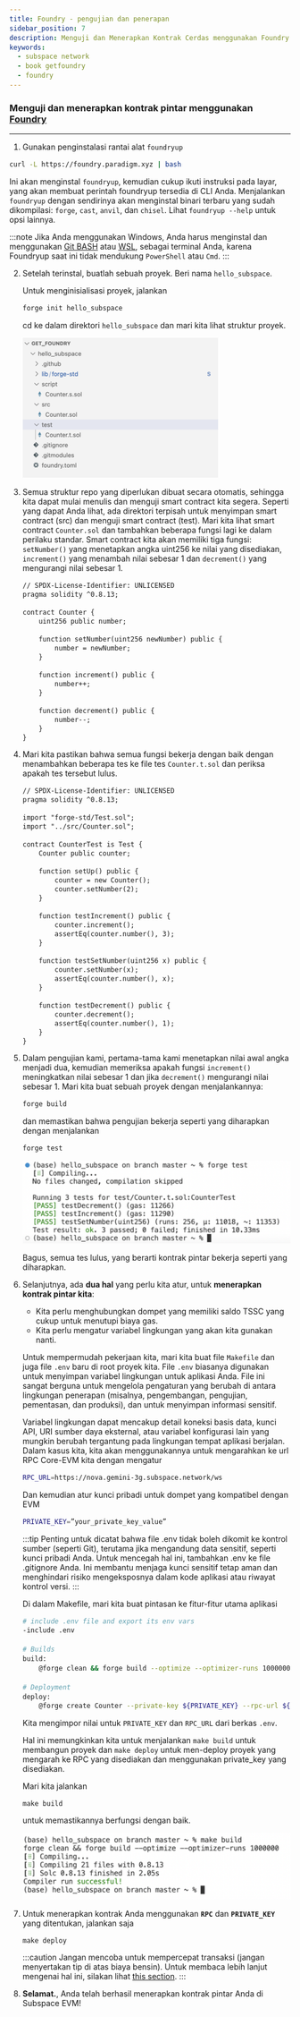 ```yaml
---
title: Foundry - pengujian dan penerapan
sidebar_position: 7
description: Menguji dan Menerapkan Kontrak Cerdas menggunakan Foundry
keywords:
  - subspace network
  - book getfoundry
  - foundry
---
```


### Menguji dan menerapkan kontrak pintar menggunakan [Foundry](https://book.getfoundry.sh/)
---

1. Gunakan penginstalasi rantai alat `foundryup`
 ```bash
 curl -L https://foundry.paradigm.xyz | bash
 ```
 Ini akan menginstal `foundryup`, kemudian cukup ikuti instruksi pada layar, yang akan membuat perintah foundryup tersedia di CLI Anda.
 Menjalankan `foundryup` dengan sendirinya akan menginstal binari terbaru yang sudah dikompilasi: `forge`, `cast`, `anvil`, dan `chisel`. Lihat `foundryup --help` untuk opsi lainnya.

 :::note
 Jika Anda menggunakan Windows, Anda harus menginstal dan menggunakan [Git BASH](https://gitforwindows.org/) atau [WSL](https://learn.microsoft.com/en-us/windows/wsl/install), sebagai terminal Anda, karena Foundryup saat ini tidak mendukung `PowerShell` atau `Cmd`.
 :::

2.  Setelah terinstal, buatlah sebuah proyek. Beri nama `hello_subspace`.

    Untuk menginisialisasi proyek, jalankan 
    ```bash
    forge init hello_subspace
    ```
    cd ke dalam direktori `hello_subspace` dan mari kita lihat struktur proyek.

    ![Foundry-1](/img/developers/Foundry-1.png)

3. Semua struktur repo yang diperlukan dibuat secara otomatis, sehingga kita dapat mulai menulis dan menguji smart contract kita segera. Seperti yang dapat Anda lihat, ada direktori terpisah untuk menyimpan smart contract (src) dan menguji smart contract (test).
    Mari kita lihat smart contract `Counter.sol` dan tambahkan beberapa fungsi lagi ke dalam perilaku standar. Smart contract kita akan memiliki tiga fungsi: `setNumber()` yang menetapkan angka uint256 ke nilai yang disediakan, `increment()` yang menambah nilai sebesar 1 dan `decrement()` yang mengurangi nilai sebesar 1.

    ```
    // SPDX-License-Identifier: UNLICENSED
    pragma solidity ^0.8.13;

    contract Counter {
        uint256 public number;

        function setNumber(uint256 newNumber) public {
            number = newNumber;
        }

        function increment() public {
            number++;
        }

        function decrement() public {
            number--;
        }
    }
    ```

4. Mari kita pastikan bahwa semua fungsi bekerja dengan baik dengan menambahkan beberapa tes ke file tes `Counter.t.sol` dan periksa apakah tes tersebut lulus.

    ```
    // SPDX-License-Identifier: UNLICENSED
    pragma solidity ^0.8.13;

    import "forge-std/Test.sol";
    import "../src/Counter.sol";

    contract CounterTest is Test {
        Counter public counter;

        function setUp() public {
            counter = new Counter();
            counter.setNumber(2);
        }

        function testIncrement() public {
            counter.increment();
            assertEq(counter.number(), 3);
        }

        function testSetNumber(uint256 x) public {
            counter.setNumber(x);
            assertEq(counter.number(), x);
        }

        function testDecrement() public {
            counter.decrement();
            assertEq(counter.number(), 1);
        }
    }
    ```


5. Dalam pengujian kami, pertama-tama kami menetapkan nilai awal angka menjadi dua, kemudian memeriksa apakah fungsi `increment()` meningkatkan nilai sebesar 1 dan jika `decrement()` mengurangi nilai sebesar 1.
    Mari kita buat sebuah proyek dengan menjalankannya: 

    ```bash
    forge build
    ```

    dan memastikan bahwa pengujian bekerja seperti yang diharapkan dengan menjalankan 

    ```bash
    forge test
    ```

    ![Foundry-2](/img/developers/Foundry-2.png)

    Bagus, semua tes lulus, yang berarti kontrak pintar bekerja seperti yang diharapkan.

6. Selanjutnya, ada **dua hal** yang perlu kita atur, untuk **menerapkan kontrak pintar kita**:
    - Kita perlu menghubungkan dompet yang memiliki saldo TSSC yang cukup untuk menutupi biaya gas.
    - Kita perlu mengatur variabel lingkungan yang akan kita gunakan nanti.

    Untuk mempermudah pekerjaan kita, mari kita buat file `Makefile` dan juga file `.env` baru di root proyek kita.
    File `.env` biasanya digunakan untuk menyimpan variabel lingkungan untuk aplikasi Anda. File ini sangat berguna untuk mengelola pengaturan yang berubah di antara lingkungan penerapan (misalnya, pengembangan, pengujian, pementasan, dan produksi), dan untuk menyimpan informasi sensitif.

    Variabel lingkungan dapat mencakup detail koneksi basis data, kunci API, URI sumber daya eksternal, atau variabel konfigurasi lain yang mungkin berubah tergantung pada lingkungan tempat aplikasi berjalan. Dalam kasus kita, kita akan menggunakannya untuk mengarahkan ke url RPC Core-EVM kita dengan mengatur

    ```bash
    RPC_URL=https://nova.gemini-3g.subspace.network/ws
    ```

    Dan kemudian atur kunci pribadi untuk dompet yang kompatibel dengan EVM

    ```bash
    PRIVATE_KEY=”your_private_key_value”
    ```
    
    :::tip
    Penting untuk dicatat bahwa file .env tidak boleh dikomit ke kontrol sumber (seperti Git), terutama jika mengandung data sensitif, seperti kunci pribadi Anda. Untuk mencegah hal ini, tambahkan .env ke file .gitignore Anda. Ini membantu menjaga kunci sensitif tetap aman dan menghindari risiko mengeksposnya dalam kode aplikasi atau riwayat kontrol versi.
    :::

    Di dalam Makefile, mari kita buat pintasan ke fitur-fitur utama aplikasi

    ```bash
    # include .env file and export its env vars
    -include .env

    # Builds
    build:
	    @forge clean && forge build --optimize --optimizer-runs 1000000

    # Deployment
    deploy:
	    @forge create Counter --private-key ${PRIVATE_KEY} --rpc-url ${RPC_URL}
    ```

    Kita mengimpor nilai untuk `PRIVATE_KEY` dan `RPC_URL` dari berkas `.env`.

    Hal ini memungkinkan kita untuk menjalankan `make build` untuk membangun proyek dan `make deploy` untuk men-deploy proyek yang mengarah ke RPC yang disediakan dan menggunakan private_key yang disediakan.

    Mari kita jalankan 

    ```
    make build
    ```

    untuk memastikannya berfungsi dengan baik.

    ![Foundry-3](/img/developers/Foundry-3.png)

7. Untuk menerapkan kontrak Anda menggunakan **`RPC`** dan **`PRIVATE_KEY`** yang ditentukan, jalankan saja

    ```
    make deploy
    ```
    
    :::caution
    Jangan mencoba untuk mempercepat transaksi (jangan menyertakan tip di atas biaya bensin). Untuk membaca lebih lanjut mengenai hal ini, silakan lihat [this section](quick_start.md#important-note-about-submitting-the-transaction).
    :::

8. **Selamat.**, Anda telah berhasil menerapkan kontrak pintar Anda di Subspace EVM! 
